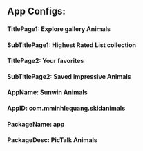  

## App Configs:

#### TitlePage1: Explore gallery Animals
#### SubTitlePage1: Highest Rated List collection

#### TitlePage2: Your favorites
#### SubTitlePage2: Saved impressive Animals

#### AppName: Sunwin Animals
#### AppID: com.mminhlequang.skidanimals
#### PackageName: app
#### PackageDesc: PicTalk Animals